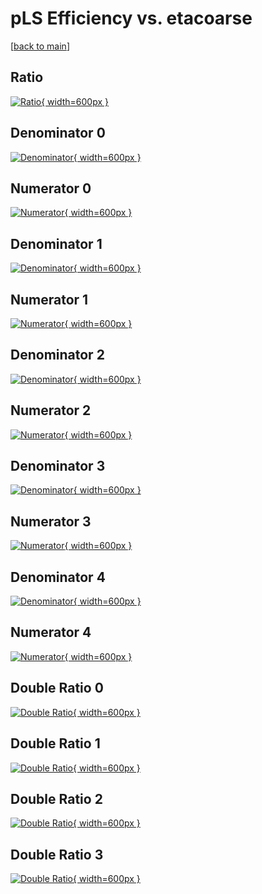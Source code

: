 # pLS Efficiency vs. etacoarse

[[back to main](./)]



## Ratio

[![Ratio](../mtv/var/pLS_xtr_211_-1_eff_etacoarse.png){ width=600px }](../mtv/var/pLS_xtr_211_-1_eff_etacoarse.pdf)

## Denominator 0

[![Denominator](../mtv/den/pLS_xtr_211_-1_eff_etacoarse_den0.png){ width=600px }](../mtv/den/pLS_xtr_211_-1_eff_etacoarse_den0.pdf)

## Numerator 0

[![Numerator](../mtv/num/pLS_xtr_211_-1_eff_etacoarse_num0.png){ width=600px }](../mtv/num/pLS_xtr_211_-1_eff_etacoarse_num0.pdf)

## Denominator 1

[![Denominator](../mtv/den/pLS_xtr_211_-1_eff_etacoarse_den1.png){ width=600px }](../mtv/den/pLS_xtr_211_-1_eff_etacoarse_den1.pdf)

## Numerator 1

[![Numerator](../mtv/num/pLS_xtr_211_-1_eff_etacoarse_num1.png){ width=600px }](../mtv/num/pLS_xtr_211_-1_eff_etacoarse_num1.pdf)

## Denominator 2

[![Denominator](../mtv/den/pLS_xtr_211_-1_eff_etacoarse_den2.png){ width=600px }](../mtv/den/pLS_xtr_211_-1_eff_etacoarse_den2.pdf)

## Numerator 2

[![Numerator](../mtv/num/pLS_xtr_211_-1_eff_etacoarse_num2.png){ width=600px }](../mtv/num/pLS_xtr_211_-1_eff_etacoarse_num2.pdf)

## Denominator 3

[![Denominator](../mtv/den/pLS_xtr_211_-1_eff_etacoarse_den3.png){ width=600px }](../mtv/den/pLS_xtr_211_-1_eff_etacoarse_den3.pdf)

## Numerator 3

[![Numerator](../mtv/num/pLS_xtr_211_-1_eff_etacoarse_num3.png){ width=600px }](../mtv/num/pLS_xtr_211_-1_eff_etacoarse_num3.pdf)

## Denominator 4

[![Denominator](../mtv/den/pLS_xtr_211_-1_eff_etacoarse_den4.png){ width=600px }](../mtv/den/pLS_xtr_211_-1_eff_etacoarse_den4.pdf)

## Numerator 4

[![Numerator](../mtv/num/pLS_xtr_211_-1_eff_etacoarse_num4.png){ width=600px }](../mtv/num/pLS_xtr_211_-1_eff_etacoarse_num4.pdf)

## Double Ratio 0

[![Double Ratio](../mtv/ratio/pLS_xtr_211_-1_eff_etacoarse_ratio0.png){ width=600px }](../mtv/ratio/pLS_xtr_211_-1_eff_etacoarse_ratio0.pdf)

## Double Ratio 1

[![Double Ratio](../mtv/ratio/pLS_xtr_211_-1_eff_etacoarse_ratio1.png){ width=600px }](../mtv/ratio/pLS_xtr_211_-1_eff_etacoarse_ratio1.pdf)

## Double Ratio 2

[![Double Ratio](../mtv/ratio/pLS_xtr_211_-1_eff_etacoarse_ratio2.png){ width=600px }](../mtv/ratio/pLS_xtr_211_-1_eff_etacoarse_ratio2.pdf)

## Double Ratio 3

[![Double Ratio](../mtv/ratio/pLS_xtr_211_-1_eff_etacoarse_ratio3.png){ width=600px }](../mtv/ratio/pLS_xtr_211_-1_eff_etacoarse_ratio3.pdf)

